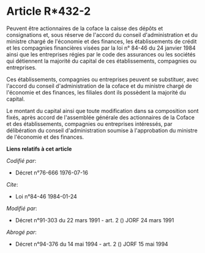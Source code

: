 # Article R*432-2

Peuvent être actionnaires de la coface la caisse des dépôts et consignations et, sous réserve de l'accord du conseil
d'administration et du ministre chargé de l'économie et des finances, les établissements de crédit et les compagnies
financières visées par la loi n° 84-46 du 24 janvier 1984 ainsi que les entreprises régies par le code des assurances ou les
sociétés qui détiennent la majorité du capital de ces établissements, compagnies ou entreprises.

Ces établissements, compagnies ou entreprises peuvent se substituer, avec l'accord du conseil d'administration de la coface
et du ministre chargé de l'économie et des finances, les filiales dont ils possèdent la majorité du capital.

Le montant du capital ainsi que toute modification dans sa composition sont fixés, après accord de l'assemblée générale des
actionnaires de la Coface et des établissements, compagnies ou entreprises intéressés, par délibération du conseil
d'administration soumise à l'approbation du ministre de l'économie et des finances.

**Liens relatifs à cet article**

_Codifié par_:

  - Décret n°76-666 1976-07-16

_Cite_:

  - Loi n°84-46 1984-01-24

_Modifié par_:

  - Décret n°91-303 du 22 mars 1991 - art. 2 () JORF 24 mars 1991

_Abrogé par_:

  - Décret n°94-376 du 14 mai 1994 - art. 2 () JORF 15 mai 1994
